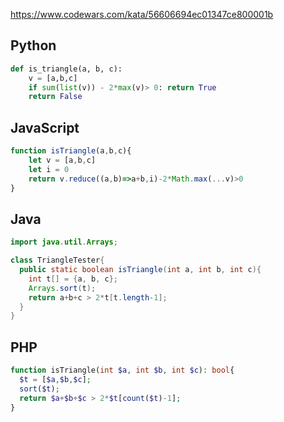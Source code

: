 https://www.codewars.com/kata/56606694ec01347ce800001b

## Python
```python
def is_triangle(a, b, c):
    v = [a,b,c]
    if sum(list(v)) - 2*max(v)> 0: return True
    return False
```

## JavaScript
```js
function isTriangle(a,b,c){
    let v = [a,b,c]
    let i = 0
    return v.reduce((a,b)=>a+b,i)-2*Math.max(...v)>0
}
```

## Java
```java
import java.util.Arrays;

class TriangleTester{
  public static boolean isTriangle(int a, int b, int c){
    int t[] = {a, b, c};
    Arrays.sort(t);
    return a+b+c > 2*t[t.length-1];
  }
}
```

## PHP
```php
function isTriangle(int $a, int $b, int $c): bool{
  $t = [$a,$b,$c];
  sort($t);
  return $a+$b+$c > 2*$t[count($t)-1];
}
```